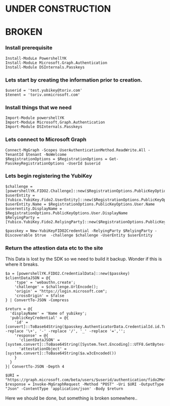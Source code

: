 # UNDER CONSTRUCTION
# BROKEN

### Install prerequisite
```pwsh
Install-ModuLe PowershellYK
Install-ModuLe Microsoft.Graph.Authentication
Install-Module DSInternals.Passkeys

```

### Lets start by creating the information prior to creation.
```pwsh
$userid = 'test.yubikey@toriv.com'
$tenent = 'toriv.onmicrosoft.com'
```

### Install things that we need
```pwsh
Import-Module powershellYK
Import-ModuLe Microsoft.Graph.Authentication
Import-Module DSInternals.Passkeys
```

### Lets connect to Microsoft Graph
```pwsh
Connect-MgGraph -Scopes UserAuthenticationMethod.ReadWrite.All -TenantId $tenant -NoWelcome
$RegistrationOptions = $RegistrationOptions = Get-PasskeyRegistrationOptions -UserId $userid
```

### Lets begin registering the YubiKey
```pwsh
$challenge = [powershellYK.FIDO2.Challenge]::new($RegistrationOptions.PublicKeyOptions.Challenge)
$userEntity = [Yubico.YubiKey.Fido2.UserEntity]::new($RegistrationOptions.PublicKeyOptions.User.Id)
$userEntity.Name = $RegistrationOptions.PublicKeyOptions.User.Name
$userentity.DisplayName = $RegistrationOptions.PublicKeyOptions.User.DisplayName
$RelyingParty = [Yubico.YubiKey.Fido2.RelyingParty]::new($RegistrationOptions.PublicKeyOptions.RelyingParty.id)

$passkey = New-YubiKeyFIDO2Credential -RelyingParty $RelyingParty -Discoverable $true  -challenge $challenge -UserEntity $userEntity
```

### Return the attestion data etc to the site
This Data is lost by the SDK so we need to build it backup. Wonder if this is where it breaks.
```pwsh
$a = [powershellYK.FIDO2.CredentialData]::new($passkey)
$clientDataJSON = @{
    'type' = 'webauthn.create';
    'challenge' = $challenge.UrlEncode();
    'origin' = "https://login.microsoft.com";
    'crossOrigin' = $false
} | ConvertTo-JSON -Compress

$return = @{
  'displayName' = 'Name of yubikey';
  'publicKeyCredential' = @{
    'id' = [convert]::ToBase64String($passkey.AuthenticatorData.CredentialId.id.ToArray()) -replace '\+', '-' -replace '/', '_' -replace '=','';
    'response' = @{
      'clientDataJSON' = [system.convert]::ToBase64String([System.Text.Encoding]::UTF8.GetBytes($clientDataJSON));
      'attestationObject' = [system.convert]::ToBase64String($a.w3cEncoded())
    }     
  }
}| ConvertTo-JSON -Depth 4

$URI = "https://graph.microsoft.com/beta/users/$userid/authentication/fido2Methods"
$response = Invoke-MgGraphRequest -Method "POST" -Uri $URI -OutputType "Json" -ContentType 'application/json' -Body $return
```

Here we should be done, but something is broken somewhere..

